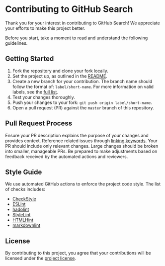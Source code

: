 # Contributing to GitHub Search

Thank you for your interest in contributing to GitHub Search!
We appreciate your efforts to make this project better.

Before you start, take a moment to read and understand the following guidelines.

## Getting Started

1. Fork the repository and clone your fork locally.
2. Set the project up, as outlined in the [README](README.md).
3. Create a new branch for your contribution.
   The branch name should follow the format of: `label/short-name`.
   For more information on valid labels, see the [full list](https://github.com/seart-group/ghs/labels).
4. Test your changes thoroughly.
5. Push your changes to your fork: `git push origin label/short-name`.
6. Open a pull request (PR) against the `master` branch of this repository.

## Pull Request Process

Ensure your PR description explains the purpose of your changes and provides context.
Reference related issues through [linking keywords](https://docs.github.com/en/issues/tracking-your-work-with-issues/linking-a-pull-request-to-an-issue).
Your PR should include only relevant changes.
Large changes should be broken into smaller, manageable PRs.
Be prepared to make adjustments based on feedback received by the automated actions and reviewers.

## Style Guide

We use automated GitHub actions to enforce the project code style.
The list of checks includes:

- [CheckStyle](.github/workflows/checkstyle.yml)
- [ESLint](.github/workflows/eslint.yml)
- [hadolint](.github/workflows/hadolint.yml)
- [StyleLint](.github/workflows/stylelint.yml)
- [HTMLHint](.github/workflows/htmlhint.yml)
- [markdownlint](.github/workflows/markdownlint.yml)

## License

By contributing to this project, you agree that your contributions will be licensed under the [project license](LICENSE).
